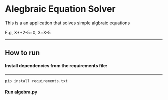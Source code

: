 # Alegbraic Equation Solver

This is a an application that solves simple algbraic equations 

E.g, X**2-5=0, 3=X-5

---


## How to run 

#### Install dependencies from the requirements file:
---
 `pip install requirements.txt`

#### Run algebra.py
